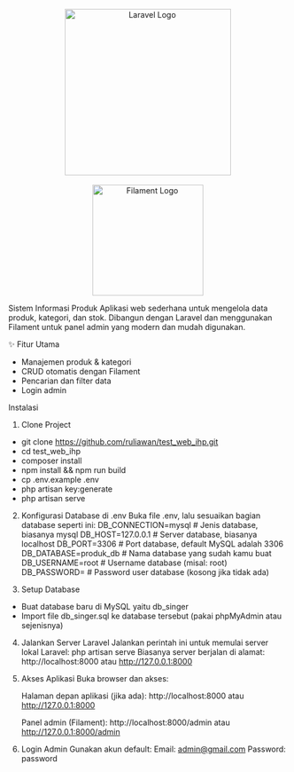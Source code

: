 <p align="center"> <a href="https://laravel.com" target="_blank"> <img src="https://raw.githubusercontent.com/laravel/art/master/logo-lockup/5%20SVG/2%20CMYK/1%20Full%20Color/laravel-logolockup-cmyk-red.svg" width="300" alt="Laravel Logo"> </a> <br><br> <a href="https://filamentphp.com" target="_blank"> <img src="https://filamentphp.com/images/logo.svg" width="200" alt="Filament Logo"> </a> </p>

Sistem Informasi Produk
Aplikasi web sederhana untuk mengelola data produk, kategori, dan stok. Dibangun dengan Laravel dan menggunakan Filament untuk panel admin yang modern dan mudah digunakan.

✨ Fitur Utama
- Manajemen produk & kategori
- CRUD otomatis dengan Filament
- Pencarian dan filter data
- Login admin

Instalasi
1. Clone Project
- git clone https://github.com/ruliawan/test_web_ihp.git
- cd test_web_ihp
- composer install
- npm install && npm run build
- cp .env.example .env
- php artisan key:generate
- php artisan serve

2. Konfigurasi Database di .env
Buka file .env, lalu sesuaikan bagian database seperti ini:
DB_CONNECTION=mysql          # Jenis database, biasanya mysql
DB_HOST=127.0.0.1            # Server database, biasanya localhost
DB_PORT=3306                 # Port database, default MySQL adalah 3306
DB_DATABASE=produk_db        # Nama database yang sudah kamu buat
DB_USERNAME=root             # Username database (misal: root)
DB_PASSWORD=                 # Password user database (kosong jika tidak ada)


3. Setup Database 
- Buat database baru di MySQL yaitu db_singer
- Import file db_singer.sql ke database tersebut (pakai phpMyAdmin atau sejenisnya)

4. Jalankan Server Laravel
   Jalankan perintah ini untuk memulai server lokal Laravel:
   php artisan serve
   Biasanya server berjalan di alamat:
   http://localhost:8000 atau http://127.0.0.1:8000 

5. Akses Aplikasi
   Buka browser dan akses:

   Halaman depan aplikasi (jika ada):
   http://localhost:8000 atau http://127.0.0.1:8000 

   Panel admin (Filament):
   http://localhost:8000/admin atau http://127.0.0.1:8000/admin

4. Login Admin
Gunakan akun default:
Email: admin@gmail.com
Password: password


